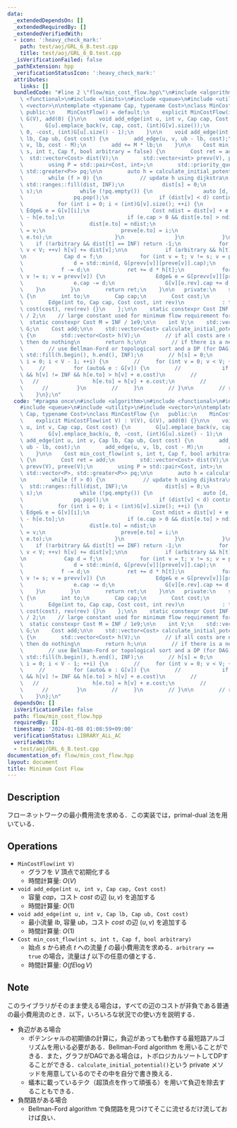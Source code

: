 ```yaml
---
data:
  _extendedDependsOn: []
  _extendedRequiredBy: []
  _extendedVerifiedWith:
  - icon: ':heavy_check_mark:'
    path: test/aoj/GRL_6_B.test.cpp
    title: test/aoj/GRL_6_B.test.cpp
  _isVerificationFailed: false
  _pathExtension: hpp
  _verificationStatusIcon: ':heavy_check_mark:'
  attributes:
    links: []
  bundledCode: "#line 2 \"flow/min_cost_flow.hpp\"\n#include <algorithm>\n#include\
    \ <functional>\n#include <limits>\n#include <queue>\n#include <utility>\n#include\
    \ <vector>\n\ntemplate <typename Cap, typename Cost>\nclass MinCostFlow {\n  \
    \ public:\n    MinCostFlow() = default;\n    explicit MinCostFlow(int V) : V(V),\
    \ G(V), add(0) {}\n\n    void add_edge(int u, int v, Cap cap, Cost cost) {\n \
    \       G[u].emplace_back(v, cap, cost, (int)G[v].size());\n        G[v].emplace_back(u,\
    \ 0, -cost, (int)G[u].size() - 1);\n    }\n\n    void add_edge(int u, int v, Cap\
    \ lb, Cap ub, Cost cost) {\n        add_edge(u, v, ub - lb, cost);\n        add_edge(u,\
    \ v, lb, cost - M);\n        add += M * lb;\n    }\n\n    Cost min_cost_flow(int\
    \ s, int t, Cap f, bool arbitrary = false) {\n        Cost ret = add;\n      \
    \  std::vector<Cost> dist(V);\n        std::vector<int> prevv(V), preve(V);\n\
    \        using P = std::pair<Cost, int>;\n        std::priority_queue<P, std::vector<P>,\
    \ std::greater<P>> pq;\n\n        auto h = calculate_initial_potential(s);\n\n\
    \        while (f > 0) {\n            // update h using dijkstra\n           \
    \ std::ranges::fill(dist, INF);\n            dist[s] = 0;\n            pq.emplace(0,\
    \ s);\n            while (!pq.empty()) {\n                auto [d, v] = pq.top();\n\
    \                pq.pop();\n                if (dist[v] < d) continue;\n     \
    \           for (int i = 0; i < (int)G[v].size(); ++i) {\n                   \
    \ Edge& e = G[v][i];\n                    Cost ndist = dist[v] + e.cost + h[v]\
    \ - h[e.to];\n                    if (e.cap > 0 && dist[e.to] > ndist) {\n   \
    \                     dist[e.to] = ndist;\n                        prevv[e.to]\
    \ = v;\n                        preve[e.to] = i;\n                        pq.emplace(dist[e.to],\
    \ e.to);\n                    }\n                }\n            }\n\n        \
    \    if (!arbitrary && dist[t] == INF) return -1;\n            for (int v = 0;\
    \ v < V; ++v) h[v] += dist[v];\n\n            if (arbitrary && h[t] >= 0) break;\n\
    \n            Cap d = f;\n            for (int v = t; v != s; v = prevv[v]) {\n\
    \                d = std::min(d, G[prevv[v]][preve[v]].cap);\n            }\n\
    \            f -= d;\n            ret += d * h[t];\n            for (int v = t;\
    \ v != s; v = prevv[v]) {\n                Edge& e = G[prevv[v]][preve[v]];\n\
    \                e.cap -= d;\n                G[v][e.rev].cap += d;\n        \
    \    }\n        }\n        return ret;\n    }\n\n   private:\n    struct Edge\
    \ {\n        int to;\n        Cap cap;\n        Cost cost;\n        int rev;\n\
    \        Edge(int to, Cap cap, Cost cost, int rev)\n            : to(to), cap(cap),\
    \ cost(cost), rev(rev) {}\n    };\n\n    static constexpr Cost INF = std::numeric_limits<Cost>::max()\
    \ / 2;\n    // large constant used for minimum flow requirement for edges\n  \
    \  static constexpr Cost M = INF / 1e9;\n\n    int V;\n    std::vector<std::vector<Edge>>\
    \ G;\n    Cost add;\n\n    std::vector<Cost> calculate_initial_potential(int s)\
    \ {\n        std::vector<Cost> h(V);\n        // if all costs are nonnegative,\
    \ then do nothing\n        return h;\n\n        // if there is a negative edge,\n\
    \        // use Bellman-Ford or topological sort and a DP (for DAG)\n        //\
    \ std::fill(h.begin(), h.end(), INF);\n        // h[s] = 0;\n        // for (int\
    \ i = 0; i < V - 1; ++i) {\n        //     for (int v = 0; v < V; ++v) {\n   \
    \     //         for (auto& e : G[v]) {\n        //             if (e.cap > 0\
    \ && h[v] != INF && h[e.to] > h[v] + e.cost)\n        //             {\n     \
    \   //                 h[e.to] = h[v] + e.cost;\n        //             }\n  \
    \      //         }\n        //     }\n        // }\n\n        // return h;\n\
    \    }\n};\n"
  code: "#pragma once\n#include <algorithm>\n#include <functional>\n#include <limits>\n\
    #include <queue>\n#include <utility>\n#include <vector>\n\ntemplate <typename\
    \ Cap, typename Cost>\nclass MinCostFlow {\n   public:\n    MinCostFlow() = default;\n\
    \    explicit MinCostFlow(int V) : V(V), G(V), add(0) {}\n\n    void add_edge(int\
    \ u, int v, Cap cap, Cost cost) {\n        G[u].emplace_back(v, cap, cost, (int)G[v].size());\n\
    \        G[v].emplace_back(u, 0, -cost, (int)G[u].size() - 1);\n    }\n\n    void\
    \ add_edge(int u, int v, Cap lb, Cap ub, Cost cost) {\n        add_edge(u, v,\
    \ ub - lb, cost);\n        add_edge(u, v, lb, cost - M);\n        add += M * lb;\n\
    \    }\n\n    Cost min_cost_flow(int s, int t, Cap f, bool arbitrary = false)\
    \ {\n        Cost ret = add;\n        std::vector<Cost> dist(V);\n        std::vector<int>\
    \ prevv(V), preve(V);\n        using P = std::pair<Cost, int>;\n        std::priority_queue<P,\
    \ std::vector<P>, std::greater<P>> pq;\n\n        auto h = calculate_initial_potential(s);\n\
    \n        while (f > 0) {\n            // update h using dijkstra\n          \
    \  std::ranges::fill(dist, INF);\n            dist[s] = 0;\n            pq.emplace(0,\
    \ s);\n            while (!pq.empty()) {\n                auto [d, v] = pq.top();\n\
    \                pq.pop();\n                if (dist[v] < d) continue;\n     \
    \           for (int i = 0; i < (int)G[v].size(); ++i) {\n                   \
    \ Edge& e = G[v][i];\n                    Cost ndist = dist[v] + e.cost + h[v]\
    \ - h[e.to];\n                    if (e.cap > 0 && dist[e.to] > ndist) {\n   \
    \                     dist[e.to] = ndist;\n                        prevv[e.to]\
    \ = v;\n                        preve[e.to] = i;\n                        pq.emplace(dist[e.to],\
    \ e.to);\n                    }\n                }\n            }\n\n        \
    \    if (!arbitrary && dist[t] == INF) return -1;\n            for (int v = 0;\
    \ v < V; ++v) h[v] += dist[v];\n\n            if (arbitrary && h[t] >= 0) break;\n\
    \n            Cap d = f;\n            for (int v = t; v != s; v = prevv[v]) {\n\
    \                d = std::min(d, G[prevv[v]][preve[v]].cap);\n            }\n\
    \            f -= d;\n            ret += d * h[t];\n            for (int v = t;\
    \ v != s; v = prevv[v]) {\n                Edge& e = G[prevv[v]][preve[v]];\n\
    \                e.cap -= d;\n                G[v][e.rev].cap += d;\n        \
    \    }\n        }\n        return ret;\n    }\n\n   private:\n    struct Edge\
    \ {\n        int to;\n        Cap cap;\n        Cost cost;\n        int rev;\n\
    \        Edge(int to, Cap cap, Cost cost, int rev)\n            : to(to), cap(cap),\
    \ cost(cost), rev(rev) {}\n    };\n\n    static constexpr Cost INF = std::numeric_limits<Cost>::max()\
    \ / 2;\n    // large constant used for minimum flow requirement for edges\n  \
    \  static constexpr Cost M = INF / 1e9;\n\n    int V;\n    std::vector<std::vector<Edge>>\
    \ G;\n    Cost add;\n\n    std::vector<Cost> calculate_initial_potential(int s)\
    \ {\n        std::vector<Cost> h(V);\n        // if all costs are nonnegative,\
    \ then do nothing\n        return h;\n\n        // if there is a negative edge,\n\
    \        // use Bellman-Ford or topological sort and a DP (for DAG)\n        //\
    \ std::fill(h.begin(), h.end(), INF);\n        // h[s] = 0;\n        // for (int\
    \ i = 0; i < V - 1; ++i) {\n        //     for (int v = 0; v < V; ++v) {\n   \
    \     //         for (auto& e : G[v]) {\n        //             if (e.cap > 0\
    \ && h[v] != INF && h[e.to] > h[v] + e.cost)\n        //             {\n     \
    \   //                 h[e.to] = h[v] + e.cost;\n        //             }\n  \
    \      //         }\n        //     }\n        // }\n\n        // return h;\n\
    \    }\n};\n"
  dependsOn: []
  isVerificationFile: false
  path: flow/min_cost_flow.hpp
  requiredBy: []
  timestamp: '2024-01-08 01:08:59+09:00'
  verificationStatus: LIBRARY_ALL_AC
  verifiedWith:
  - test/aoj/GRL_6_B.test.cpp
documentation_of: flow/min_cost_flow.hpp
layout: document
title: Minimum Cost Flow
---
```


## Description

フローネットワークの最小費用流を求める．この実装では，primal-dual 法を用いている．

## Operations

- `MinCostFlow(int V)`
    - グラフを $V$ 頂点で初期化する
    - 時間計算量: $O(V)$
- `void add_edge(int u, int v, Cap cap, Cost cost)`
    - 容量 $cap$，コスト $cost$ の辺 $(u, v)$ を追加する
    - 時間計算量: $O(1)$
- `void add_edge(int u, int v, Cap lb, Cap ub, Cost cost)`
    - 最小流量 $lb$, 容量 $ub$，コスト $cost$ の辺 $(u, v)$ を追加する
    - 時間計算量: $O(1)$
- `Cost min_cost_flow(int s, int t, Cap f, bool arbitrary)`
    - 始点 $s$ から終点 $t$ への流量 $f$ の最小費用流を求める．`arbitrary == true` の場合，流量は $f$ 以下の任意の値とする．
    - 時間計算量: $O(fE\log V)$

## Note

このライブラリがそのまま使える場合は，すべての辺のコストが非負である普通の最小費用流のとき．以下，いろいろな状況での使い方を説明する．

- 負辺がある場合
    - ポテンシャルの初期値の計算に，負辺があっても動作する最短路アルゴリズムを用いる必要がある．Bellman-Ford algorithm を用いることができる．また，グラフがDAGである場合は，トポロジカルソートしてDPすることができる．`calculate_initial_potential()`という private メソッドを用意しているのでその中を自分で書き換える．
    - 蟻本に載っているテク（超頂点を作って頑張る）を用いて負辺を除去することもできる．
- 負閉路がある場合
    - Bellman-Ford algorithm で負閉路を見つけてそこに流せるだけ流しておけば良い．